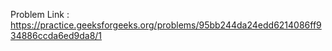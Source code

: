 Problem Link : https://practice.geeksforgeeks.org/problems/95bb244da24edd6214086ff934886ccda6ed9da8/1
